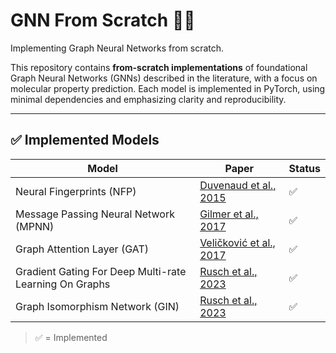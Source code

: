 # GNN From Scratch 🧠🧪  
Implementing Graph Neural Networks from scratch.

This repository contains **from-scratch implementations** of foundational Graph Neural Networks (GNNs) described in the literature, with a focus on molecular property prediction. Each model is implemented in PyTorch, using minimal dependencies and emphasizing clarity and reproducibility.

---

## ✅ Implemented Models

| Model | Paper | Status |
|-------|-------|--------|
| Neural Fingerprints (NFP) | [Duvenaud et al., 2015](https://arxiv.org/abs/1509.09292) | ✅ |
| Message Passing Neural Network (MPNN) | [Gilmer et al., 2017](https://arxiv.org/abs/1704.01212) | ✅ |
| Graph Attention Layer (GAT) | [Veličković et al., 2017](https://arxiv.org/abs/1710.10903) | ✅ |
| Gradient Gating For Deep Multi-rate Learning On Graphs | [Rusch et al., 2023](https://arxiv.org/abs/2210.00513) | ✅ |
| Graph Isomorphism Network (GIN) | [Rusch et al., 2023](https://arxiv.org/abs/1810.00826) | ✅ |

> ✅ = Implemented
